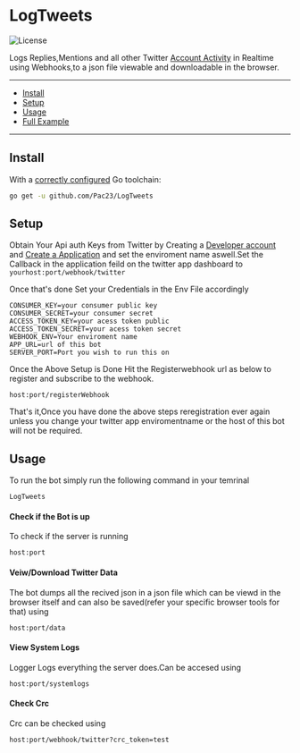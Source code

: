 # LogTweets

![License](https://img.shields.io/github/license/Pac23/LogTweets)

Logs Replies,Mentions and all other Twitter [Account Activity](https://developer.twitter.com/en/docs/accounts-and-users/subscribe-account-activity/overview) in Realtime using Webhooks,to a json file viewable and downloadable in the browser.

---

* [Install](#install)
* [Setup](#setup)
* [Usage](#usage)
* [Full Example](#full-example)

---

## Install 


With a [correctly configured](https://golang.org/doc/install#testing) Go toolchain:

```sh
go get -u github.com/Pac23/LogTweets
```

## Setup 

Obtain Your Api auth Keys from Twitter by Creating a [Developer account](https://www.extly.com/docs/autotweetng_joocial/tutorials/how-to-auto-post-from-joomla-to-twitter/apply-for-a-twitter-developer-account/#apply-for-a-developer-account) and [Create a Application](https://docs.inboundnow.com/guide/create-twitter-application/) and set the enviroment name aswell.Set the Callback in the application feild on the twitter app dashboard to `yourhost:port/webhook/twitter`


Once that's done Set your Credentials in the Env File accordingly

```
CONSUMER_KEY=your consumer public key
CONSUMER_SECRET=your consumer secret
ACCESS_TOKEN_KEY=your acess token public
ACCESS_TOKEN_SECRET=your acess token secret
WEBHOOK_ENV=Your enviroment name
APP_URL=url of this bot
SERVER_PORT=Port you wish to run this on 
```

Once the Above Setup is Done Hit the Registerwebhook url as below to register and subscribe to the webhook.

```
host:port/registerWebhook
```

That's it,Once you have done the above steps reregistration ever again unless you change your twitter app enviromentname or the host of this bot will not be required.

## Usage 

To run the bot simply run the following command in your temrinal 

```
LogTweets
```

#### Check if the Bot is up 
To check if the server is running
```
host:port
```

#### Veiw/Download Twitter Data
The bot dumps all the recived json in a json file which can be viewd in the browser itself and can also be saved(refer your specific browser tools for that) using 

```
host:port/data
```

#### View System Logs
Logger Logs everything the server does.Can be accesed using

```
host:port/systemlogs
```

#### Check Crc 
Crc can be checked using 

```
host:port/webhook/twitter?crc_token=test 
```

